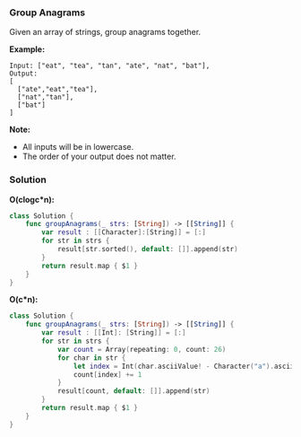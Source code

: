 
### Group Anagrams

Given an array of strings, group anagrams together.

__Example:__
```
Input: ["eat", "tea", "tan", "ate", "nat", "bat"],
Output:
[
  ["ate","eat","tea"],
  ["nat","tan"],
  ["bat"]
]
```
__Note:__
* All inputs will be in lowercase.
* The order of your output does not matter.

### Solution
__O(clogc*n):__
```Swift
class Solution {
    func groupAnagrams(_ strs: [String]) -> [[String]] {
        var result : [[Character]:[String]] = [:]
        for str in strs {
            result[str.sorted(), default: []].append(str)
        }
        return result.map { $1 }
    }
}
```
__O(c*n):__
```Swift
class Solution {
    func groupAnagrams(_ strs: [String]) -> [[String]] {
        var result : [[Int]: [String]] = [:]
        for str in strs {
            var count = Array(repeating: 0, count: 26)
            for char in str {
                let index = Int(char.asciiValue! - Character("a").asciiValue!)
                count[index] += 1
            }
            result[count, default: []].append(str)
        }
        return result.map { $1 }
    }
}
```